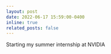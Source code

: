 ```yaml
---
layout: post
date: 2022-06-17 15:59:00-0400
inline: true
related_posts: false
---
```


Starting my summer internship at NVIDIA
